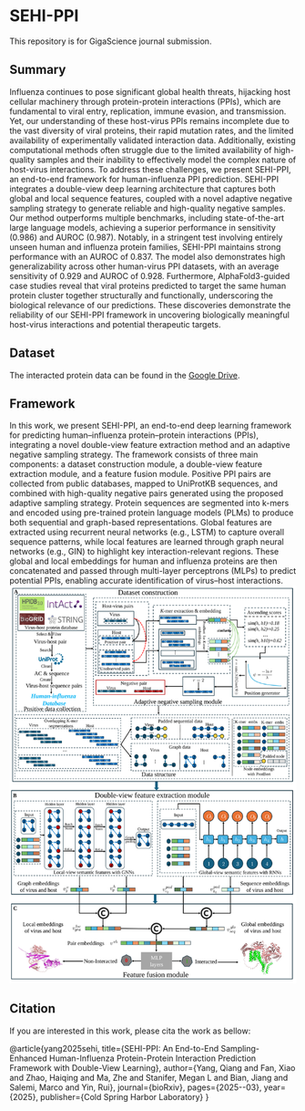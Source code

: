 # SEHI-PPI
This repository is for GigaScience journal submission.

## Summary
Influenza continues to pose significant global health threats, hijacking host cellular machinery through protein-protein interactions (PPIs), which are fundamental to viral entry, replication, immune evasion, and transmission. Yet, our understanding of these host-virus PPIs remains incomplete due to the vast diversity of viral proteins, their rapid mutation rates, and the limited availability of experimentally validated interaction data. Additionally, existing computational methods often struggle due to the limited availability of high-quality samples and their inability to effectively model the complex nature of host-virus interactions. To address these challenges, we present SEHI-PPI, an end-to-end framework for human-influenza PPI prediction. SEHI-PPI integrates a double-view deep learning architecture that captures both global and local sequence features, coupled with a novel adaptive negative sampling strategy to generate reliable and high-quality negative samples. Our method outperforms multiple benchmarks, including state-of-the-art large language models, achieving a superior performance in sensitivity (0.986) and AUROC (0.987). Notably, in a stringent test involving entirely unseen human and influenza protein families, SEHI-PPI maintains strong performance with an AUROC of 0.837. The model also demonstrates high generalizability across other human-virus PPI datasets, with an average sensitivity of 0.929 and AUROC of 0.928. Furthermore, AlphaFold3-guided case studies reveal that viral proteins predicted to target the same human protein cluster together structurally and functionally, underscoring the biological relevance of our predictions. These discoveries demonstrate the reliability of our SEHI-PPI framework in uncovering biologically meaningful host-virus interactions and potential therapeutic targets.

## Dataset
The interacted protein data can be found in the [Google Drive](https://drive.google.com/drive/folders/1-zBd1yDa92pXKNx6oACudsb7-cnuLQm8).

## Framework
In this work, we present SEHI-PPI, an end-to-end deep learning framework for predicting human–influenza protein–protein interactions (PPIs), integrating a novel double-view feature extraction method and an adaptive negative sampling strategy. The framework consists of three main components: a dataset construction module, a double-view feature extraction module, and a feature fusion module. Positive PPI pairs are collected from public databases, mapped to UniProtKB sequences, and combined with high-quality negative pairs generated using the proposed adaptive sampling strategy. Protein sequences are segmented into k-mers and encoded using pre-trained protein language models (PLMs) to produce both sequential and graph-based representations. Global features are extracted using recurrent neural networks (e.g., LSTM) to capture overall sequence patterns, while local features are learned through graph neural networks (e.g., GIN) to highlight key interaction-relevant regions. These global and local embeddings for human and influenza proteins are then concatenated and passed through multi-layer perceptrons (MLPs) to predict potential PPIs, enabling accurate identification of virus–host interactions.
![Framework](Figures/fw.svg)

## Citation
If you are interested in this work, please cita the work as bellow:

@article{yang2025sehi,
  title={SEHI-PPI: An End-to-End Sampling-Enhanced Human-Influenza Protein-Protein Interaction Prediction Framework with Double-View Learning},
  author={Yang, Qiang and Fan, Xiao and Zhao, Haiqing and Ma, Zhe and Stanifer, Megan L and Bian, Jiang and Salemi, Marco and Yin, Rui},
  journal={bioRxiv},
  pages={2025--03},
  year={2025},
  publisher={Cold Spring Harbor Laboratory}
}
